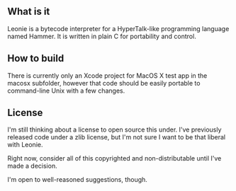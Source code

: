 What is it
----------

Leonie is a bytecode interpreter for a HyperTalk-like programming language named Hammer. It is written in plain C for portability and control.


How to build
------------

There is currently only an Xcode project for MacOS X test app in the macosx subfolder, however that code should be easily portable to command-line Unix with a few changes.


License
-------

I'm still thinking about a license to open source this under. I've previously released code under a zlib license, but I'm not sure I want to be that liberal with Leonie.

Right now, consider all of this copyrighted and non-distributable until I've made a decision.

I'm open to well-reasoned suggestions, though.